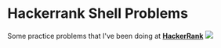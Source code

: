 # Hackerrank Shell Problems
Some practice problems that I've been doing at [**HackerRank**](https://www.hackerrank.com/domains/shell?filters%5Bstatus%5D%5B%5D=unsolved)
![](https://secure.wphackedhelp.com/blog/wp-content/uploads/2018/10/examples-web-shell.gif)


